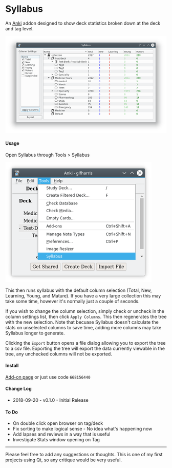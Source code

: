 # Syllabus

An [Anki](https://apps.ankiweb.net/) addon designed to show deck statistics broken down at the deck and tag level.

![](images/syllabus-main.png)

#### Usage

Open Syllabus through Tools > Syllabus

![](images/syllabus-open.png)

This then runs syllabus with the default column selection (Total, New, Learning, Young, and Mature). If you have a very large collection this may take some time, however it's normally just a couple of seconds.

If you wish to change the column selection, simply check or uncheck in the column settings list, then click `Apply Columns`. This then regenerates the tree with the new selection. Note that becuase Syllabus doesn't calculate the stats on unselected columns to save time, adding more columns may take Syllabus longer to generate.

Clicking the `Export` button opens a file dialog allowing you to export the tree to a csv file. Exporting the tree will export the data currently viewable in the tree, any unchecked columns will not be exported.

#### Install

[Add-on page](https://ankiweb.net/shared/info/668156440) or just use code `668156440`

#### Change Log
* 2018-09-20 - v0.1.0 - Initial Release

#### To Do

* On double click open browser on tag/deck
* Fix sorting to make logical sense - No idea what's happening now
* Add lapses and reviews in a way that is useful
* Investigate Stats window opening on Tag

***

Please feel free to add any suggestions or thoughts. This is one of my first projects using Qt, so any critique would be very useful.
